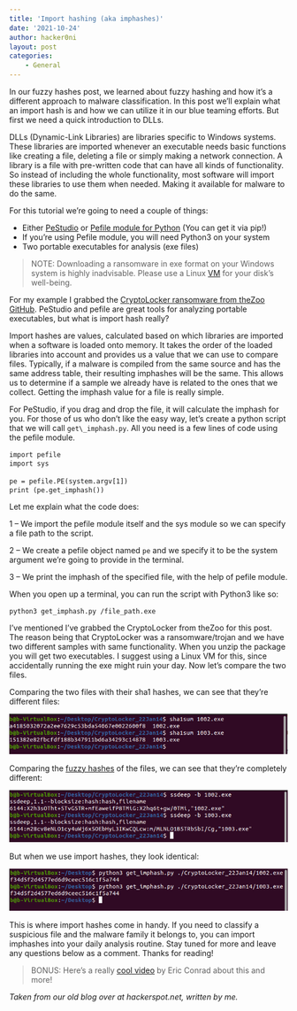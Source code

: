 ```yaml
---
title: 'Import hashing (aka imphashes)'
date: '2021-10-24'
author: hacker0ni
layout: post
categories:
    - General
---
```


In our fuzzy hashes post, we learned about fuzzy hashing and how it’s a different approach to malware classification. In this post we’ll explain what an import hash is and how we can utilize it in our blue teaming efforts. But first we need a quick introduction to DLLs.

DLLs (Dynamic-Link Libraries) are libraries specific to Windows systems. These libraries are imported whenever an executable needs basic functions like creating a file, deleting a file or simply making a network connection. A library is a file with pre-written code that can have all kinds of functionality. So instead of including the whole functionality, most software will import these libraries to use them when needed. Making it available for malware to do the same.

For this tutorial we’re going to need a couple of things:

- Either [PeStudio](https://www.winitor.com/) or [Pefile module for Python](https://pypi.org/project/pefile/) (You can get it via pip!)
- If you’re using Pefile module, you will need Python3 on your system
- Two portable executables for analysis (exe files)

> NOTE: Downloading a ransomware in exe format on your Windows system is highly inadvisable. Please use a Linux [VM](https://en.wikipedia.org/wiki/Virtual_machine) for your disk’s well-being.

For my example I grabbed the [CryptoLocker ransomware from theZoo GitHub](https://github.com/ytisf/theZoo/tree/master/malwares/Binaries/CryptoLocker_22Jan2014). PeStudio and pefile are great tools for analyzing portable executables, but what is import hash really?

Import hashes are values, calculated based on which libraries are imported when a software is loaded onto memory. It takes the order of the loaded libraries into account and provides us a value that we can use to compare files. Typically, if a malware is compiled from the same source and has the same address table, their resulting imphashes will be the same. This allows us to determine if a sample we already have is related to the ones that we collect. Getting the imphash value for a file is really simple.

For PeStudio, if you drag and drop the file, it will calculate the imphash for you. For those of us who don’t like the easy way, let’s create a python script that we will call `get\_imphash.py`. All you need is a few lines of code using the pefile module.

```
import pefile
import sys

pe = pefile.PE(system.argv[1])
print (pe.get_imphash())
```

Let me explain what the code does:

1 – We import the pefile module itself and the sys module so we can specify a file path to the script.

2 – We create a pefile object named `pe` and we specify it to be the system argument we’re going to provide in the terminal.

3 – We print the imphash of the specified file, with the help of pefile module.

When you open up a terminal, you can run the script with Python3 like so:

```
python3 get_imphash.py /file_path.exe
```

I’ve mentioned I’ve grabbed the CryptoLocker from theZoo for this post. The reason being that CryptoLocker was a ransomware/trojan and we have two different samples with same functionality. When you unzip the package you will get two executables. I suggest using a Linux VM for this, since accidentally running the exe might ruin your day. Now let’s compare the two files.

Comparing the two files with their sha1 hashes, we can see that they’re different files:

![](/assets/img/imphash1.png)

Comparing the [fuzzy hashes](/fuzzy-hashing-vs-regular-hashing/) of the files, we can see that they’re completely different:

![](/assets/img/imphash2.png)

But when we use import hashes, they look identical:

![](/assets/img/imphash3.png)

This is where import hashes come in handy. If you need to classify a suspicious file and the malware family it belongs to, you can import imphashes into your daily analysis routine. Stay tuned for more and leave any questions below as a comment. Thanks for reading!

> BONUS: Here’s a really [cool video](https://www.youtube.com/watch?v=7dEfKn70HCI) by Eric Conrad about this and more!

*Taken from our old blog over at hackerspot.net, written by me.*